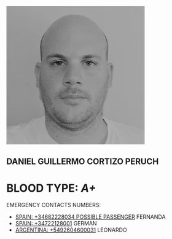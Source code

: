 [![Build Status](https://github.com/peladillas/Contact_info/blob/main/unnamed.webp)]()

## DANIEL GUILLERMO CORTIZO PERUCH

# BLOOD TYPE:  ***A+***

EMERGENCY CONTACTS NUMBERS:

- [SPAIN: +34682228034 POSSIBLE PASSENGER](tel:+34682228034)  FERNANDA	
- [SPAIN: +34722128001]( tel:+34722128001) GERMAN
- [ARGENTINA: +5492604600031](tel:+5492604600031) LEONARDO
